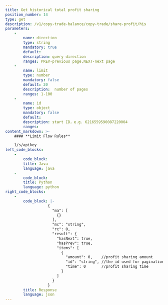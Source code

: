```yaml
---
title: Get historical total profit sharing
position_number: 14
type: get
description: /v1/copy-trade-balance/copy-trade/share-profit/his
parameters:
    -
        name: direction
        type: string
        mandatory: true
        default:
        description: query direction
        ranges: PREV-previous page,NEXT-next page
    -
        name: limit
        type: number
        mandatory: false
        default: 20
        description:  number of pages
        ranges: 1-100
    -
        name: id
        type: object
        mandatory: false
        default: 
        description: start ID，e.g. 6216559590087220004
        ranges:
content_markdown: >-
    #### **Limit Flow Rules**

    1/s/apikey
left_code_blocks:
    -
        code_block:
        title: Java
        language: java
    -
        code_block:
        title: Python
        language: python
right_code_blocks:
    -
        code_block: |-
                   {
                     "ma": [
                       {}
                     ],
                     "mc": "string",
                     "rc": 0,
                     "result": {
                       "hasNext": true,
                       "hasPrev": true,
                       "items": [
                         {
                           "amount": 0,    //profit sharing amount
                           "id": "string", //the id used for pagination query
                           "time": 0       //profit sharing time
                         }
                       ]
                     }
                   }
        title: Response
        language: json
---
```

